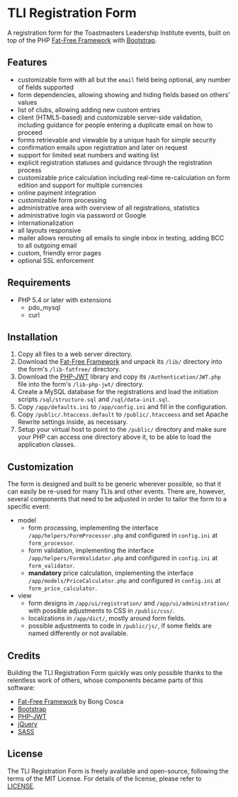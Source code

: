 # TLI Registration Form

A registration form for the Toastmasters Leadership Institute events, built on top of the PHP [Fat-Free Framework][fat-free-framework] with [Bootstrap][bootstrap].

## Features

- customizable form with all but the `email` field being optional, any number of fields supported
- form dependencies, allowing showing and hiding fields based on others' values
- list of clubs, allowing adding new custom entries
- client (HTML5-based) and customizable server-side validation, including guidance for people entering a duplicate email on how to proceed
- forms retrievable and viewable by a unique hash for simple security
- confirmation emails upon registration and later on request
- support for limited seat numbers and waiting list
- explicit registration statuses and guidance through the registration process
- customizable price calculation including real-time re-calculation on form edition and support for multiple currencies
- online payment integration
- customizable form processing
- administrative area with overview of all registrations, statistics
- administrative login via password or Google
- internationalization
- all layouts responsive
- mailer allows rerouting all emails to single inbox in testing, adding BCC to all outgoing email
- custom, friendly error pages
- optional SSL enforcement

## Requirements

- PHP 5.4 or later with extensions
    + pdo_mysql
    + curl

## Installation

1. Copy all files to a web server directory.
2. Download the [Fat-Free Framework][fat-free-framework] and unpack its `/lib/` directory into the form's `/lib-fatfree/` directory.
3. Download the [PHP-JWT][php-jwt] library and copy its `/Authentication/JWT.php` file into the form's `/lib-php-jwt/` directory.
4. Create a MySQL database for the registrations and load the initiation scripts `/sql/structure.sql` and `/sql/data-init.sql`.
5. Copy `/app/defaults.ini` to `/app/config.ini` and fill in the configuration.
6. Copy `/public/.htaccess.default` to `/public/.htacceess` and set Apache Rewrite settings inside, as necessary.
7. Setup your virtual host to point to the `/public/` directory and make sure your PHP can access one directory above it, to be able to load the application classes.

## Customization

The form is designed and built to be generic wherever possible, so that it can easily be re-used for many TLIs and other events. There are, however, several components that need to be adjusted in order to tailor the form to a specific event:

- model
    + form processing, implementing the interface `/app/helpers/FormProcessor.php` and configured in `config.ini` at `form_processor`.
    + form validation, implementing the interface `/app/helpers/FormValidator.php` and configured in `config.ini` at `form_validator`.
    + **mandatory** price calculation, implementing the interface `/app/models/PriceCalculator.php` and configured in `config.ini` at `form_price_calculator`.
- view
    + form designs in `/app/ui/registration/` and `/app/ui/administration/` with possible adjustments to CSS in `/public/css/`.
    + localizations in `/app/dict/`, mostly around form fields.
    + possible adjustments to code in `/public/js/`, if some fields are named differently or not available.

## Credits

Building the TLI Registration Form quickly was only possible thanks to the relentless work of others, whose components became parts of this software:

* [Fat-Free Framework][fat-free-framework] by Bong Cosca
* [Bootstrap][bootstrap]
* [PHP-JWT][php-jwt]
* [jQuery][jquery]
* [SASS][sass]

## License

The TLI Registration Form is freely available and open-source, following the terms of the MIT License. For details of the license, please refer to [LICENSE](LICENSE).

[bootstrap]: http://getbootstrap.com/
[fat-free-framework]: http://fatfreeframework.com/
[php-jwt]: https://github.com/firebase/php-jwt
[jquery]: http://jquery.com/
[sass]: http://sass-lang.com/
